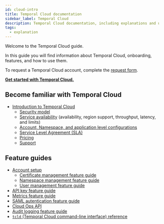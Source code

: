 ```yaml
---
id: cloud-intro
title: Temporal Cloud documentation
sidebar_label: Temporal Cloud
description: Temporal Cloud documentation, including explanations and usage.
tags:
  - explanation
---
```


Welcome to the Temporal Cloud guide.

In this guide you will find information about Temporal Cloud, onboarding, features, and how to use them.

To request a Temporal Cloud account, complete the [request form](https://pages.temporal.io/cloud-request-access).

**[Get started with Temporal Cloud.](/cloud/get-started)**

## Become familiar with Temporal Cloud

- [Introduction to Temporal Cloud](/cloud/introduction)
  - [Security model](/cloud/security-cloud-intro)
  - [Service availability](/cloud/availability-overview) (availability, region support, throughput, latency, and limits)
  - [Account, Namespace, and application level configurations](/cloud/configuration)
  - [Service Level Agreement (SLA)](/cloud/sla)
  - [Pricing](/cloud/pricing)
  - [Support](/cloud/support)

## Feature guides

- [Account setup](/cloud/account-setup)
  - [Certificate management feature guide](/cloud/certificates)
  - [Namespace management feature guide](/cloud/namespaces)
  - [User management feature guide](/cloud/users)
- [API key feature guide](/cloud/api-keys/api-keys)
- [Metrics feature guide](/cloud/metrics)
- [SAML autentication feature guide](/cloud/saml)
- [Cloud Ops API](/cloud/cloud-ops-api)
- [Audit logging feature guide](/cloud/audit-logging)
- [`tcld` (Temporal Cloud command-line interface) reference](/cloud/tcld)
